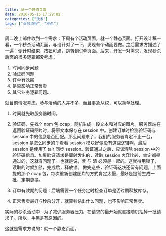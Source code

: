 ```yaml
---
title: 就一个静态页面
date: 2016-05-15 17:29:02
categories: ["技术"]
tags: ["业务流程", "秒杀"]
---
```


周二晚上邮件收到一个需求：下周有个活动页面，就一个静态页面。打开设计稿一看，一个秒杀活动页面，与设计对了一下，发现有个动画要做。之后需求方描述了一遍：倒计时结束，按钮可点，跳转到订单页面。后来，开发一对需求，发现秒杀后面的很多逻辑都没考虑：

<!-- more -->

1. 时间同步问题
2. 验证码问题
3. 订单有效期
4. 是否影响正常售卖
5. 其它业务逻辑问题...

就目前情况考虑，参与活动的人并不多，而且事急从权，可以简单处理。

1. 时间就先取服务器时间。
2. 验证码，先找个 npm 包 ccap，随机生成一段文本和对应的图片。服务器端在返回验证码图片时，将原文本保存在 session 中。创建订单时检测验证码与 session 中的信息是否匹配。那么问题来了，我们的服务器肯定不止一台，session 是怎么同步的？看看 session 模块好像没有这些逻辑啊，最后 session 是使用了 tair 同步 session。验证通过之后，应该清除 session 中的 验证码信息。如果验证请求是同时发出的，读取 session 内容比较，肯定都是通过的，这就有问题了。也就是说，读 与 清 必须是一起的。这就得用锁了，读取的时候加锁，完成后，释放锁。
做完这些，验证码这块还留有问题，上面提的那个 ccap 包，每次重新创建图片的方式肯定太慢，最好是提前生成一批，定期更换。

3. 订单有效期的问题：后端需要一个任务定时检查订单是否过期释放库存。
4. 正常售卖最好与秒杀分开，就算秒杀出什么问题，也不影响正常售卖。

实际的秒杀活动中，为了减少服务器压力，在请求的最开始就直接随机拒掉一批请求了。所以，手黑是有原因的。

这就是需求方说的：就一个静态页面。
